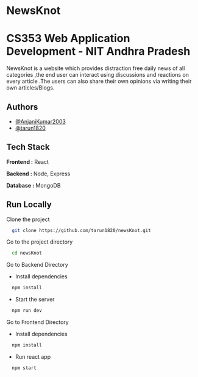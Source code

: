 
# NewsKnot

# CS353 Web Application Development - NIT Andhra Pradesh

NewsKnot is a website which provides distraction free daily news of all categories ,the end user can interact using discussions and reactions on every article .The users can also share their own opinions via writing their own articles/Blogs.





## Authors

- [@AnjaniKumar2003](https://www.github.com/AnjaniKumar2003)
- [@tarun1820](https://github.com/tarun1820)



## Tech Stack

**Frontend :** React

**Backend  :** Node, Express

**Database :** MongoDB


## Run Locally

Clone the project

```bash
  git clone https://github.com/tarun1820/newsKnot.git
```

Go to the project directory

```bash
  cd newsKnot
```

Go to Backend Directory

- Install dependencies

```bash
  npm install
```

- Start the server

```bash
  npm run dev
```

Go to Frontend Directory

- Install dependencies

```bash
  npm install
```
- Run react app

```bash
  npm start
```

